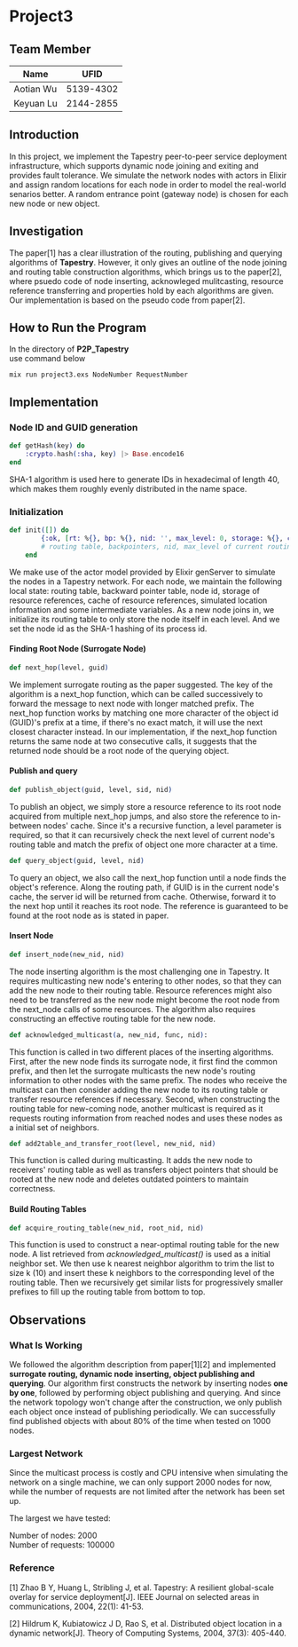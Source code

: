 # Project3

## Team Member

Name | UFID
---|---
Aotian Wu | 5139-4302
Keyuan Lu | 2144-2855

## Introduction

In this project, we implement the Tapestry peer-to-peer service deployment infrastructure, which supports dynamic node joining and exiting and provides fault tolerance. We simulate the network nodes with actors in Elixir and assign random locations for each node in order to model the real-world senarios better. A random entrance point (gateway node) is chosen for each new node or new object.


## Investigation

The paper[1] has a clear illustration of the routing, publishing and querying algorithms of **Tapestry**. However, it only gives an outline of the node joining and routing table construction algorithms, which brings us to the paper[2], where psuedo code of node inserting, acknowleged mulitcasting, resource reference transferring and properties hold by each algorithms are given. Our implementation is based on the pseudo code from paper[2].

## How to Run the Program
In the directory of **P2P_Tapestry**  
use command below

```command
mix run project3.exs NodeNumber RequestNumber
```



## Implementation

### Node ID and GUID generation
```elixir
def getHash(key) do
    :crypto.hash(:sha, key) |> Base.encode16
end
```
SHA-1 algorithm is used here to generate IDs in hexadecimal of length 40, which makes them roughly evenly distributed in the name space.

### Initialization

```elixir
def init([]) do
        {:ok, [rt: %{}, bp: %{}, nid: '', max_level: 0, storage: %{}, cache: %{}, return_list: [], pos: {}, root_pid: nil]}   
        # routing table, backpointers, nid, max_level of current routing table, storage, cache. 
    end
```
We make use of the actor model provided by Elixir genServer to simulate the nodes in a Tapestry network. For each node, we maintain the following local state: routing table, backward pointer table, node id, storage of resource references, cache of resource references, simulated location information and some intermediate variables. As a new node joins in, we initialize its routing table to  only store the node itself in each level. And we set the node id as the SHA-1 hashing of its process id.

#### Finding Root Node (Surrogate Node)

```elixir
def next_hop(level, guid)
```
We implement surrogate routing as the paper suggested. The key of the algorithm is a next\_hop function, which can be called successively to forward the message to next node with longer matched prefix. The next\_hop function works by matching one more character of the object id (GUID)'s prefix at a time, if there's no exact match, it will use the next closest character instead. In our implementation, if the next_hop function returns the same node at two consecutive calls, it suggests that the returned node should be a root node of the querying object.

#### Publish and query

```elixir
def publish_object(guid, level, sid, nid)
```
To publish an object, we simply store a resource reference to its root node acquired from multiple next\_hop jumps, and also store the reference to in-between nodes' cache. Since it's a recursive function, a level parameter is required, so that it can recursively check the next level of current node's routing table and match the prefix of object one more character at a time.

```elixir
def query_object(guid, level, nid)
```
To query an object, we also call the next\_hop function until a node finds the object's reference. Along the routing path, if GUID is in the current node's cache, the server id will be returned from cache. Otherwise, forward it to the next hop until it reaches its root node. The reference is guaranteed to be found at the root node as is stated in paper.

#### Insert Node

```elixir
def insert_node(new_nid, nid)
```

The node inserting algorithm is the most challenging one in Tapestry. It requires multicasting new node's entering to other nodes, so that they can add the new node to their routing table. Resource references might also need to be transferred as the new node might become the root node from the next\_node calls of some resources. The algorithm also requires constructing an effective routing table for the new node.


```elixir
def acknowledged_multicast(a, new_nid, func, nid):
```
This function is called in two different places of the inserting algorithms. First, after the new node finds its surrogate node, it first find the common prefix, and then let the surrogate multicasts the new node's routing information to other nodes with the same prefix. The nodes who receive the multicast can then consider adding the new node to its routing table or transfer resource references if necessary. Second, when constructing the routing table for new-coming node, another multicast is required as it requests routing information from reached nodes and uses these nodes as a initial set of neighbors. 


```elixir
def add2table_and_transfer_root(level, new_nid, nid)
```
This function is called during multicasting. It adds the new node to receivers' routing table as well as transfers object pointers that should be rooted at the new node and deletes outdated pointers to maintain correctness.

#### Build Routing Tables
```elixir
def acquire_routing_table(new_nid, root_nid, nid)
```
This function is used to construct a near-optimal routing table for the new node.  A list retrieved from *acknowledged_multicast()* is used as a initial neighbor set. We then use k nearest neighbor algorithm to trim the list to size k (10) and insert these k neighbors to the corresponding level of the routing table. Then we recursively get similar lists for progressively smaller prefixes to fill up the routing table from bottom to top.





## Observations
### What Is Working
We followed the algorithm description from paper[1][2] and implemented **surrogate routing, dynamic node inserting, object publishing and querying**. Our algorithm first constructs the network by inserting nodes **one by one**, followed by performing object publishing and querying. And since the network topology won't change after the construction, we only publish each object once instead of publishing periodically. We can successfully find published objects with about 80% of the time when tested on 1000 nodes.



### Largest Network
Since the multicast process is costly and CPU intensive when simulating the network on a single machine, we can only support 2000 nodes for now, while the number of requests are not limited after the network has been set up.


The largest we have tested:

Number of nodes: 2000  
Number of requests: 100000

### Reference
[1] Zhao B Y, Huang L, Stribling J, et al. Tapestry: A resilient global-scale overlay for service deployment[J]. IEEE Journal on selected areas in communications, 2004, 22(1): 41-53.

[2] Hildrum K, Kubiatowicz J D, Rao S, et al. Distributed object location in a dynamic network[J]. Theory of Computing Systems, 2004, 37(3): 405-440.

